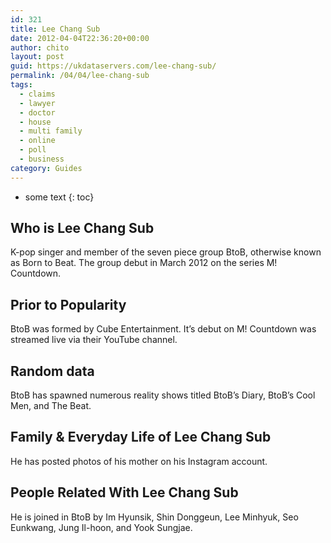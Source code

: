 ```yaml
---
id: 321
title: Lee Chang Sub
date: 2012-04-04T22:36:20+00:00
author: chito
layout: post
guid: https://ukdataservers.com/lee-chang-sub/
permalink: /04/04/lee-chang-sub
tags:
  - claims
  - lawyer
  - doctor
  - house
  - multi family
  - online
  - poll
  - business
category: Guides
---
```


* some text
{: toc}


## Who is  Lee Chang Sub
                  
                  
                  
K-pop singer and member of the seven piece group BtoB, otherwise known as Born to Beat. The group debut in March 2012 on the series M! Countdown.
                  
                
                
                
## Prior to Popularity 
                  
                  
                  
BtoB was formed by Cube Entertainment. It&#8217;s debut on M! Countdown was streamed live via their YouTube channel.
                  
                
                
                
## Random data 
                  
                  
                  
BtoB has spawned numerous reality shows titled BtoB&#8217;s Diary, BtoB&#8217;s Cool Men, and The Beat.
                  
                
                
                
## Family & Everyday Life of Lee Chang Sub
                  
                  
                  
He has posted photos of his mother on his Instagram account.
                  
                
                
                
## People Related With  Lee Chang Sub
                  
                  
                  
He is joined in BtoB by Im Hyunsik, Shin Donggeun, Lee Minhyuk, Seo Eunkwang, Jung Il-hoon, and Yook Sungjae.
                  
                
              
            
          
          
          
    
    
  
